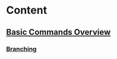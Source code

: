 # Content

## [Basic Commands Overview](https://github.com/pytherik/learning-git/wiki/Basic-Commands-Overview)
### [Branching](https://github.com/pytherik/learning-git/wiki/Branching)
### 
